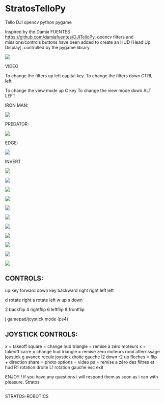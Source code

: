 # StratosTelloPy
Tello DJI opencv python pygame


Inspired by the Damia FUENTES https://github.com/damiafuentes/DJITelloPy, opencv filters and missions/controls buttons have been added to create an HUD (Head Up Display).
controlled by the pygame library.

![](screen/screen1.png)

VIDEO

To change the filters up left capital key. To change the filters down CTRL left

To change the view mode up C key To change the view mode down ALT LEFT

IRON MAN:

![](screen/screen2.png)

PREDATOR:

![](screen/screen3.png)

EDGE:

![](screen/screen4.png)

INVERT

![](screen/screen5.png)

![](screen/screen6.png)

![](screen/screen7.png)

![](screen/screen8.png)

![](screen/screen9.png)

![](screen/screen10.png)

![](screen/screen11.png)

![](screen/screen12.png)

![](screen/screen13.png)

![](screen/screen14.png)

![](screen/screen15.png)

CONTROLS:
---------
up key forward
down key backward 
right right 
left left

d rotate right 
a rotate left 
w up 
s down

2 backflip 
4 rightflip 
6 leftflip 
8 frontflip


j gamepad/joystick mode (ps4)

JOYSTICK CONTROLS:
------------------

x = takeoff
square = change hud
triangle = remise à zéro moteurs
x = takeoff
carre = change hud
triangle = remise zero moteurs
rond atterrissage
joystick g avance recule 
joystick droite gauche
l2 down
r2 up
fleches = flip + direction
share = photo
options = video
ps = remise a zéro des filtres et hud
R1 rotation droite
L1 rotation gauche
esc exit


ENJOY !
If you have any questions i will respond them as soon as i can with pleasure.
Stratos

----------------
STRATOS-ROBOTICS

